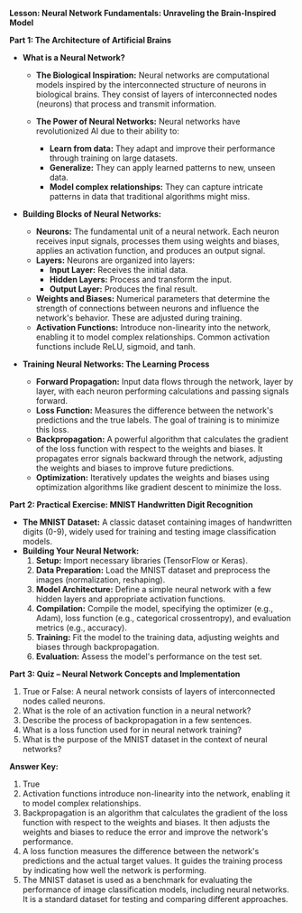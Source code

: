 **Lesson: Neural Network Fundamentals: Unraveling the Brain-Inspired Model**

**Part 1: The Architecture of Artificial Brains**

* **What is a Neural Network?**
    * **The Biological Inspiration:** Neural networks are computational models inspired by the interconnected structure of neurons in biological brains. They consist of layers of interconnected nodes (neurons) that process and transmit information.

    * **The Power of Neural Networks:** Neural networks have revolutionized AI due to their ability to:
        * **Learn from data:** They adapt and improve their performance through training on large datasets.
        * **Generalize:** They can apply learned patterns to new, unseen data.
        * **Model complex relationships:** They can capture intricate patterns in data that traditional algorithms might miss.

* **Building Blocks of Neural Networks:**
    * **Neurons:** The fundamental unit of a neural network. Each neuron receives input signals, processes them using weights and biases, applies an activation function, and produces an output signal.
    * **Layers:** Neurons are organized into layers:
        * **Input Layer:** Receives the initial data.
        * **Hidden Layers:** Process and transform the input.
        * **Output Layer:** Produces the final result.
    * **Weights and Biases:**  Numerical parameters that determine the strength of connections between neurons and influence the network's behavior. These are adjusted during training.
    * **Activation Functions:** Introduce non-linearity into the network, enabling it to model complex relationships. Common activation functions include ReLU, sigmoid, and tanh.

* **Training Neural Networks: The Learning Process**
    * **Forward Propagation:** Input data flows through the network, layer by layer, with each neuron performing calculations and passing signals forward.
    * **Loss Function:** Measures the difference between the network's predictions and the true labels. The goal of training is to minimize this loss.
    * **Backpropagation:**  A powerful algorithm that calculates the gradient of the loss function with respect to the weights and biases. It propagates error signals backward through the network, adjusting the weights and biases to improve future predictions.
    * **Optimization:** Iteratively updates the weights and biases using optimization algorithms like gradient descent to minimize the loss.

**Part 2: Practical Exercise: MNIST Handwritten Digit Recognition**

* **The MNIST Dataset:** A classic dataset containing images of handwritten digits (0-9), widely used for training and testing image classification models.
* **Building Your Neural Network:**
    1. **Setup:** Import necessary libraries (TensorFlow or Keras).
    2. **Data Preparation:** Load the MNIST dataset and preprocess the images (normalization, reshaping).
    3. **Model Architecture:** Define a simple neural network with a few hidden layers and appropriate activation functions.
    4. **Compilation:** Compile the model, specifying the optimizer (e.g., Adam), loss function (e.g., categorical crossentropy), and evaluation metrics (e.g., accuracy).
    5. **Training:** Fit the model to the training data, adjusting weights and biases through backpropagation.
    6. **Evaluation:** Assess the model's performance on the test set.

**Part 3: Quiz – Neural Network Concepts and Implementation**

1. True or False: A neural network consists of layers of interconnected nodes called neurons.
2. What is the role of an activation function in a neural network?
3. Describe the process of backpropagation in a few sentences.
4. What is a loss function used for in neural network training?
5. What is the purpose of the MNIST dataset in the context of neural networks?

**Answer Key:**

1. True
2. Activation functions introduce non-linearity into the network, enabling it to model complex relationships.
3. Backpropagation is an algorithm that calculates the gradient of the loss function with respect to the weights and biases. It then adjusts the weights and biases to reduce the error and improve the network's performance.
4. A loss function measures the difference between the network's predictions and the actual target values. It guides the training process by indicating how well the network is performing.
5. The MNIST dataset is used as a benchmark for evaluating the performance of image classification models, including neural networks. It is a standard dataset for testing and comparing different approaches. 
